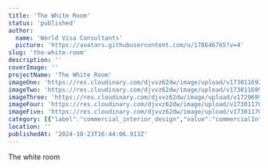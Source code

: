 ```yaml
---
title: 'The White Room'
status: 'published'
author:
  name: 'World Visa Consultants'
  picture: 'https://avatars.githubusercontent.com/u/178646765?v=4'
slug: 'the-white-room'
description: ''
coverImage: ''
projectName: 'The White Room'
imageOne: 'https://res.cloudinary.com/djvvz62dw/image/upload/v1730116924/greywall/projects/The%20White%20Room/img-1711-67191f07d12e9_pjwhru.webp'
imageTwo: 'https://res.cloudinary.com/djvvz62dw/image/upload/v1730116997/greywall/projects/The%20White%20Room/img-1712-67191f07dfa3b_oz6yrj.webp'
imageThree: 'https://res.cloudinary.com/djvvz62dw/image/upload/v1729699795/greywall/projects/The%20White%20Room/img-1761-67191f3120852_kpfhxi.webp'
imageFour: 'https://res.cloudinary.com/djvvz62dw/image/upload/v1730117040/greywall/projects/The%20White%20Room/img-1725-67191f1bc5bbc_tziz0e.webp'
imageFive: 'https://res.cloudinary.com/djvvz62dw/image/upload/v1730117075/greywall/projects/The%20White%20Room/img-1753-67191f2ff0f6b_wjtlnq.webp'
category: [{"label":"commercial_interior_design","value":"commercialInteriorDesign"}]
location: ''
publishedAt: '2024-10-23T16:44:06.913Z'
---
```


The white room